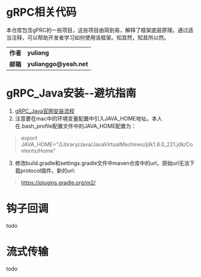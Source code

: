 gRPC相关代码
===========

本仓库包含gPRC的一些项目，这些项目由简到易，解释了框架底层原理。通过适当注释，可以帮助开发者学习如何使用该框架。知其然，知其所以然。

<table>
  <tr>
    <td><b>作者</b></td>
    <td><b>yuliang</b></td>
  </tr>
  <tr>
    <td><b>邮箱</b></td>
    <td><b>yulianggo@yeah.net</b></td>
  </tr>
</table>

# gRPC_Java安装--避坑指南
1. [gRPC_Java官网安装流程](https://www.grpc.io/docs/languages/java/quickstart/)<br>
2. 注意要在mac中的环境变量配置中引入JAVA_HOME地址。本人在.bash_profile配置文件中的JAVA_HOME配置为：<br>
>  export JAVA_HOME="/Library/Java/JavaVirtualMachines/jdk1.8.0_221.jdk/Contents/Home"<br>

3. 修改build.gradle和settings.gradle文件中maven仓库中的url，原始url无法下载protocol插件。新的url:<br>
> https://plugins.gradle.org/m2/<br>


# 钩子回调
todo

# 流式传输
todo
